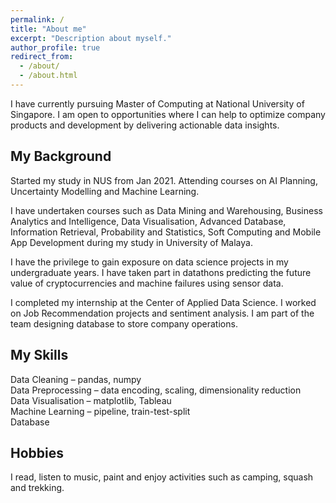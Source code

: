 ```yaml
---
permalink: /
title: "About me"
excerpt: "Description about myself."
author_profile: true
redirect_from: 
  - /about/
  - /about.html
---
```




I have currently pursuing Master of Computing at National University of Singapore. I am open to opportunities where I can help to optimize company products and development by delivering actionable data insights.

## My Background
Started my study in NUS from Jan 2021. Attending courses on AI Planning, Uncertainty Modelling and Machine Learning.

I have undertaken courses such as Data Mining and Warehousing, Business Analytics and Intelligence, Data Visualisation, Advanced Database, Information Retrieval, Probability and Statistics, Soft Computing and Mobile App Development during my study in University of Malaya.

I have the privilege to gain exposure on data science projects in my undergraduate years. I have taken part in datathons predicting the future value of cryptocurrencies and machine failures using sensor data. 

I completed my internship at the Center of Applied Data Science. I worked on Job Recommendation projects and sentiment analysis. I am part of the team designing database to store company operations.

## My Skills
Data Cleaning &ndash; pandas, numpy  
Data Preprocessing &ndash; data encoding, scaling, dimensionality reduction  
Data Visualisation &ndash; matplotlib, Tableau  
Machine Learning &ndash; pipeline, train-test-split  
Database  

## Hobbies
I read, listen to music, paint and enjoy activities such as camping, squash and trekking.
